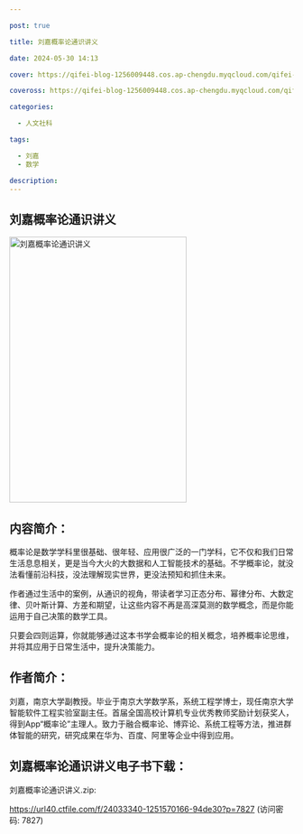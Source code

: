 ```yaml
---

post: true

title: 刘嘉概率论通识讲义

date: 2024-05-30 14:13

cover: https://qifei-blog-1256009448.cos.ap-chengdu.myqcloud.com/qifei-blog/s33991224.jpg

coveross: https://qifei-blog-1256009448.cos.ap-chengdu.myqcloud.com/qifei-blog/s33991224.jpg

categories:

  - 人文社科

tags:

  - 刘嘉
  - 数学

description:
---
```


## 刘嘉概率论通识讲义

<img alt="刘嘉概率论通识讲义" class="aligncenter loading" data-was-processed="true" decoding="async" fetchpriority="high" height="471" src="https://qifei-blog-1256009448.cos.ap-chengdu.myqcloud.com/qifei-blog/s33991224.jpg" style="cursor: zoom-in;" width="314"/>

## 内容简介：

概率论是数学学科里很基础、很年轻、应用很广泛的一门学科，它不仅和我们日常生活息息相关，更是当今大火的大数据和人工智能技术的基础。不学概率论，就没法看懂前沿科技，没法理解现实世界，更没法预知和抓住未来。

作者通过生活中的案例，从通识的视角，带读者学习正态分布、幂律分布、大数定律、贝叶斯计算、方差和期望，让这些内容不再是高深莫测的数学概念，而是你能运用于自己决策的数学工具。

只要会四则运算，你就能够通过这本书学会概率论的相关概念，培养概率论思维，并将其应用于日常生活中，提升决策能力。

## 作者简介：

刘嘉，南京大学副教授。毕业于南京大学数学系，系统工程学博士，现任南京大学智能软件工程实验室副主任。首届全国高校计算机专业优秀教师奖励计划获奖人，得到App“概率论”主理人。致力于融合概率论、博弈论、系统工程等方法，推进群体智能的研究，研究成果在华为、百度、阿里等企业中得到应用。

## 刘嘉概率论通识讲义电子书下载：

刘嘉概率论通识讲义.zip: 

https://url40.ctfile.com/f/24033340-1251570166-94de30?p=7827 (访问密码: 7827)
